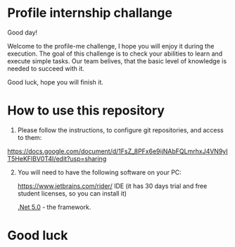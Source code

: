 # Profile internship challange


Good day! 

Welcome to the profile-me challenge, I hope you will enjoy it during the execution. The goal of this challenge is to check your abilities to learn and execute simple tasks. Our team belives, that the basic level of knowledge is needed to succeed with it. 

Good luck, hope you will finish it. 



# How to use this repository

1. Please follow the instructions, to configure git repositories, and access to them:

https://docs.google.com/document/d/1FsZ_8PFx6e9ijNAbFQLmrhxJ4VN9yIT5HeKFlBV0T4I/edit?usp=sharing

2. You will need to have the following software on your PC:

    https://www.jetbrains.com/rider/ IDE (it has 30 days trial and free student licenses, so you can install it)

    [.Net 5.0](https://dotnet.microsoft.com/download/dotnet/5.0) - the framework.


# Good luck
